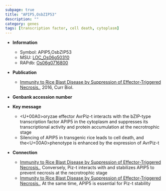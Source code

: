 ```yaml
---
subpage: true
title: "APIP5,OsbZIP53"
description: ""
category: genes
tags: [transcription factor, cell death, cytoplasm]
---
```


* **Information**  
    + Symbol: APIP5,OsbZIP53  
    + MSU: [LOC_Os06g50310](http://rice.plantbiology.msu.edu/cgi-bin/ORF_infopage.cgi?orf=LOC_Os06g50310)  
    + RAPdb: [Os06g0716800](http://rapdb.dna.affrc.go.jp/viewer/gbrowse_details/irgsp1?name=Os06g0716800)  

* **Publication**  
    + [Immunity to Rice Blast Disease by Suppression of Effector-Triggered Necrosis.](http://www.ncbi.nlm.nih.gov/pubmed?term=Immunity+to+Rice+Blast+Disease+by+Suppression+of+Effector-Triggered+Necrosis.%5BTitle%5D), 2016, Curr Biol.

* **Genbank accession number**  

* **Key message**  
    + <U+00A0>oryzae effector AvrPiz-t interacts with the bZIP-type transcription factor APIP5 in the cytoplasm and suppresses its transcriptional activity and protein accumulation at the necrotrophic stage
    + Silencing of APIP5 in transgenic rice leads to cell death, and the<U+00A0>phenotype is enhanced by the expression of AvrPiz-t

* **Connection**  
    + [Immunity to Rice Blast Disease by Suppression of Effector-Triggered Necrosis.](http://www.ncbi.nlm.nih.gov/pubmed?term=Immunity+to+Rice+Blast+Disease+by+Suppression+of+Effector-Triggered+Necrosis.%5BTitle%5D), Conversely, Piz-t interacts with and stabilizes APIP5 to prevent necrosis at the necrotrophic stage
    + [Immunity to Rice Blast Disease by Suppression of Effector-Triggered Necrosis.](http://www.ncbi.nlm.nih.gov/pubmed?term=Immunity+to+Rice+Blast+Disease+by+Suppression+of+Effector-Triggered+Necrosis.%5BTitle%5D), At the same time, APIP5 is essential for Piz-t stability



